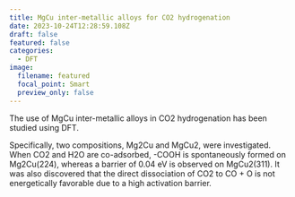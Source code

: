```yaml
---
title: MgCu inter-metallic alloys for CO2 hydrogenation
date: 2023-10-24T12:28:59.108Z
draft: false
featured: false
categories:
  - DFT
image:
  filename: featured
  focal_point: Smart
  preview_only: false
---
```

The use of MgCu inter-metallic alloys in CO2 hydrogenation has been studied using DFT.

Specifically, two compositions, Mg2Cu and MgCu2, were investigated. When CO2 and H2O are co-adsorbed, -COOH is spontaneously formed on Mg2Cu(224), whereas a barrier of 0.04 eV is observed on MgCu2(311). It was also discovered that the direct dissociation of CO2 to CO + O is not energetically favorable due to a high activation barrier.